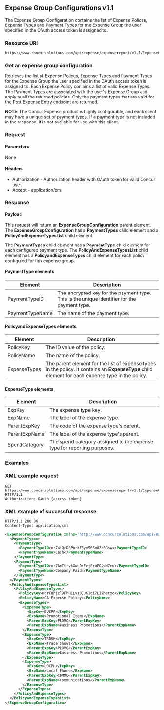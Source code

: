 
## Expense Group Configurations v1.1



The Expense Group Configuration contains the list of Expense Polices, Expense Types and Payment Types for the Expense Group the user specified in the OAuth access token is assigned to.

### Resource URI

```
https://www.concursolutions.com/api/expense/expensereport/v1.1/ExpenseGroupConfiguration/
```

### Get an expense group configuration

Retrieves the list of Expense Polices, Expense Types and Payment Types for the Expense Group the user specified in the OAuth access token is assigned to. Each Expense Policy contains a list of valid Expense Types. The Payment Types are associated with the user's Expense Group and apply to all the returned policies. Only the payment types that are valid for the [Post Expense Entry](/api-reference/expense/expense-report/v1dot1.expense-entry.html) endpoint are returned.

**NOTE**: The Concur Expense product is highly configurable, and each client may have a unique set of payment types. If a payment type is not included in the response, it is not available for use with this client.

### Request

#### Parameters

None

#### Headers

* Authorization - Authorization header with OAuth token for valid Concur user.
* Accept - application/xml

### Response

#### Payload

This request will return an **ExpenseGroupConfiguration** parent element. The **ExpenseGroupConfiguration** has a **PaymentTypes** child element and a **PolicyAndExpenseTypesList** child element.

The **PaymentTypes** child element has a **PaymentType** child element for each configured payment type. The **PolicyAndExpenseTypesList** child element has a **PolicyandExpenseTypes** child element for each policy configured for this expense group.

#### PaymentType elements

Element|Description
---|---
PaymentTypeID|The encrypted key for the payment type. This is the unique identifier for the payment type.
PaymentTypeName|The name of the payment type.

#### PolicyandExpenseTypes elements

Element|Description
---|---
PolicyKey|The ID value of the policy.
PolicyName|The name of the policy.
ExpenseTypes|The parent element for the list of expense types in the policy. It contains an **ExpenseType** child element for each expense type in the policy.

#### ExpenseType elements

Element|Description
---|---
ExpKey|The expense type key.
ExpName|The label of the expense type.
ParentExpKey|The code of the expense type's parent.
ParentExpName|The label of the expense type's parent.
SpendCategory|The spend category assigned to the expense type for reporting purposes.

### Examples

### XML example request

```shell
GET https://www.concursolutions.com/api/expense/expensereport/v1.1/ExpenseGroupConfiguration/ HTTP/1.1
Authorization: OAuth {access token}
```

### XML example of successful response

```shell
HTTP/1.1 200 OK
Content-Type: application/xml
```

```xml
<ExpenseGroupConfiguration xmlns="http://www.concursolutions.com/api/expense/expensereport/2011/03" xmlns:i="http://www.w3.org/2001/XMLSchema-instance">
  <PaymentTypes>
    <PaymentType>
      <PaymentTypeID>nr74tQrD8PorkF6yvS0Sm8ZeSGsw</PaymentTypeID>
      <PaymentTypeName>Cash</PaymentTypeName>
    </PaymentType>
    <PaymentType>
      <PaymentTypeID>nr7AuTtrvkXwLOzEejFruFO$sN7eo</PaymentTypeID>
      <PaymentTypeName>Company Paid</PaymentTypeName>
    </PaymentType>
  </PaymentTypes>
  <PolicyAndExpenseTypesList>
    <PolicyAndExpenseTypes>
      <PolicyKey>ndrF8hjzl9FhH1Lvs0EuK1gi7LISbetxc</PolicyKey>
      <PolicyName>CA Expense Policy</PolicyName>
      <ExpenseTypes>
        <ExpenseType>
          <ExpKey>BUSPR</ExpKey>
          <ExpName>Promotional Items</ExpName>
          <ParentExpKey>PROMO</ParentExpKey>
          <ParentExpName>Business Promotions</ParentExpName>
        </ExpenseType>
        <ExpenseType>
          <ExpKey>TRDSH</ExpKey>
          <ExpName>Trade Shows</ExpName>
          <ParentExpKey>PROMO</ParentExpKey>
          <ParentExpName>Business Promotions</ParentExpName>
        </ExpenseType>
        <ExpenseType>
          <ExpKey>LOCPH</ExpKey>
          <ExpName>Local Phone</ExpName>
          <ParentExpKey>COMMU</ParentExpKey>
          <ParentExpName>Communications</ParentExpName>
        </ExpenseType>
      </ExpenseTypes>
    </PolicyAndExpenseTypes>
  </PolicyAndExpenseTypesList>
</ExpenseGroupConfiguration>
```
